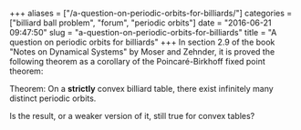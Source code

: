 +++
aliases = ["/a-question-on-periodic-orbits-for-billiards/"]
categories = ["billiard ball problem", "forum", "periodic orbits"]
date = "2016-06-21 09:47:50"
slug = "a-question-on-periodic-orbits-for-billiards"
title = "A question on periodic orbits for billiards"
+++
In section 2.9 of the book "Notes on Dynamical Systems" by Moser and
Zehnder, it is proved the following theorem as a corollary of the
Poincaré-Birkhoff fixed point theorem:

Theorem: On a **strictly** convex billiard table, there exist infinitely
many distinct periodic orbits.

Is the result, or a weaker version of it, still true for convex tables?
